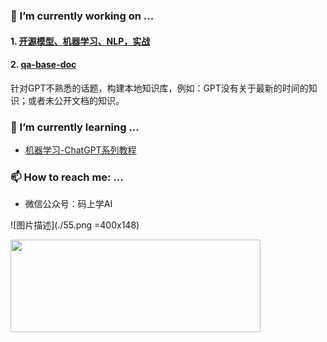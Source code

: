 ### 🔭 I’m currently working on ...

#### 1. [开源模型、机器学习、NLP，实战](https://github.com/erberry/ThinkML)

#### 2. [qa-base-doc](https://github.com/erberry/openai-cookbook-demo/tree/main/qa-base-doc)

针对GPT不熟悉的话题，构建本地知识库，例如：GPT没有关于最新的时间的知识；或者未公开文档的知识。

###  🌱 I’m currently learning ...

- [机器学习-ChatGPT系列教程](https://mp.weixin.qq.com/mp/appmsgalbum?__biz=Mzk0MDI2Nzc3Mw==&action=getalbum&album_id=2951898067476398088#wechat_redirect)

### 📫 How to reach me: ...

* 微信公众号：码上学AI

![图片描述](./55.png =400x148)

<img src="https://erberry.github.io/55.png" width="400" height="148" />

